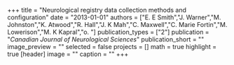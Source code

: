 +++
title = "Neurological registry data collection methods and configuration"
date = "2013-01-01"
authors = ["E. E Smith","J. Warner","M. Johnston","K. Atwood","R. Hall","J. K Mah","C. Maxwell","C. Marie Fortin","M. Lowerison","M. K Kapral","o. "]
publication_types = ["2"]
publication = "_Canadian Journal of Neurological Sciences_"
publication_short = ""
image_preview = ""
selected = false
projects = []
math = true
highlight = true
[header]
image = ""
caption = ""
+++

